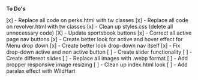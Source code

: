 
**To Do's**

[x] - Replace all code on perks.html with tw classes
[x] - Replace all code on revolver.html with tw classes
[x] - Clean up styles.css (delete all unnecessary code)
[X] - Update sportsbook buttons 
[x] - Correct all active page nav buttons
[x] - Create better look for active and hover effect for Menu drop down
[x] - Create better look drop-down nav itself
[x] - Fix drop-down active and non active button
[ ] - Create slider functionality
[ ] - Create different slides
[ ] - Replace all images with .webp format
[ ] - Add propper responsive image resizing
[ ] - Clean up index.html look
[ ] - Add paralax effect with WildHart